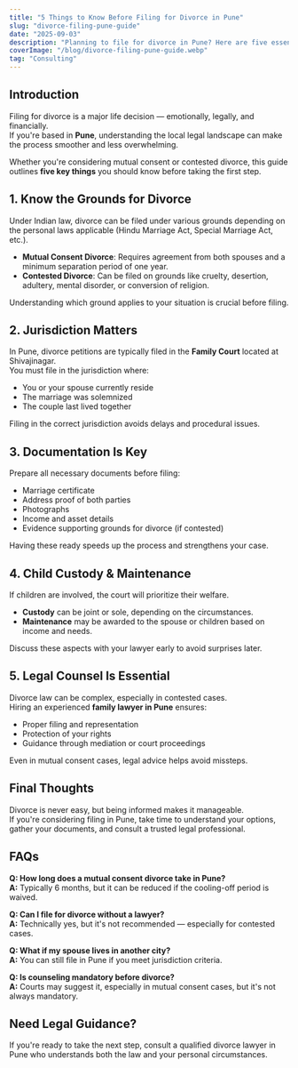 ```yaml
---
title: "5 Things to Know Before Filing for Divorce in Pune"
slug: "divorce-filing-pune-guide"
date: "2025-09-03"
description: "Planning to file for divorce in Pune? Here are five essential legal and practical insights to help you prepare, protect your rights, and navigate the process smoothly."
coverImage: "/blog/divorce-filing-pune-guide.webp"
tag: "Consulting"
---
```


## Introduction

Filing for divorce is a major life decision — emotionally, legally, and financially.  
If you're based in **Pune**, understanding the local legal landscape can make the process smoother and less overwhelming.

Whether you're considering mutual consent or contested divorce, this guide outlines **five key things** you should know before taking the first step.

## 1. Know the Grounds for Divorce

Under Indian law, divorce can be filed under various grounds depending on the personal laws applicable (Hindu Marriage Act, Special Marriage Act, etc.).

- **Mutual Consent Divorce**: Requires agreement from both spouses and a minimum separation period of one year.  
- **Contested Divorce**: Can be filed on grounds like cruelty, desertion, adultery, mental disorder, or conversion of religion.

Understanding which ground applies to your situation is crucial before filing.

## 2. Jurisdiction Matters

In Pune, divorce petitions are typically filed in the **Family Court** located at Shivajinagar.  
You must file in the jurisdiction where:

- You or your spouse currently reside  
- The marriage was solemnized  
- The couple last lived together

Filing in the correct jurisdiction avoids delays and procedural issues.

## 3. Documentation Is Key

Prepare all necessary documents before filing:

- Marriage certificate  
- Address proof of both parties  
- Photographs  
- Income and asset details  
- Evidence supporting grounds for divorce (if contested)

Having these ready speeds up the process and strengthens your case.

## 4. Child Custody & Maintenance

If children are involved, the court will prioritize their welfare.

- **Custody** can be joint or sole, depending on the circumstances.  
- **Maintenance** may be awarded to the spouse or children based on income and needs.

Discuss these aspects with your lawyer early to avoid surprises later.

## 5. Legal Counsel Is Essential

Divorce law can be complex, especially in contested cases.  
Hiring an experienced **family lawyer in Pune** ensures:

- Proper filing and representation  
- Protection of your rights  
- Guidance through mediation or court proceedings

Even in mutual consent cases, legal advice helps avoid missteps.

## Final Thoughts

Divorce is never easy, but being informed makes it manageable.  
If you're considering filing in Pune, take time to understand your options, gather your documents, and consult a trusted legal professional.

## FAQs

**Q: How long does a mutual consent divorce take in Pune?**  
**A:** Typically 6 months, but it can be reduced if the cooling-off period is waived.

**Q: Can I file for divorce without a lawyer?**  
**A:** Technically yes, but it's not recommended — especially for contested cases.

**Q: What if my spouse lives in another city?**  
**A:** You can still file in Pune if you meet jurisdiction criteria.

**Q: Is counseling mandatory before divorce?**  
**A:** Courts may suggest it, especially in mutual consent cases, but it's not always mandatory.

## Need Legal Guidance?

If you're ready to take the next step, consult a qualified divorce lawyer in Pune who understands both the law and your personal circumstances.
